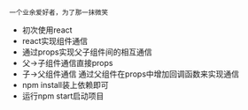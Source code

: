     一个业余爱好者，为了那一抹微笑
- 初次使用react
- react实现组件通信
- 通过props实现父子组件间的相互通信
- 父->子组件通信直接props
- 子->父组件通信 通过父组件在props中增加回调函数来实现通信
- npm install装上依赖即可
- 运行npm start启动项目